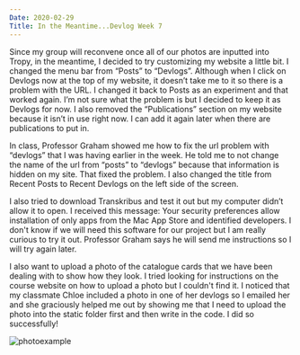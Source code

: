 ```yaml
---
Date: 2020-02-29
Title: In the Meantime...Devlog Week 7
---
```


Since my group will reconvene once all of our photos are inputted into Tropy, in the meantime, I decided to try customizing my website a little bit. I changed the menu bar from “Posts” to “Devlogs”. Although when I click on Devlogs now at the top of my website, it doesn’t take me to it so there is a problem with the URL. I changed it back to Posts as an experiment and that worked again. I’m not sure what the problem is but I decided to keep it as Devlogs for now. I also removed the “Publications” section on my website because it isn’t in use right now. I can add it again later when there are publications to put in. 

In class, Professor Graham showed me how to fix the url problem with “devlogs” that I was having earlier in the week. He told me to not change the name of the url from “posts” to “devlogs” because that information is hidden on my site. That fixed the problem. I also changed the title from Recent Posts to Recent Devlogs on the left side of the screen. 

I also tried to download Transkribus and test it out but my computer didn’t allow it to open. I received this message: Your security preferences allow installation of only apps from the Mac App Store and identified developers. I don't know if we will need this software for our project but I am really curious to try it out. Professor Graham says he will send me instructions so I will try again later.

I also want to upload a photo of the catalogue cards that we have been dealing with to show how they look. I tried looking for instructions on the course website on how to upload a photo but I couldn't find it. I noticed that my classmate Chloe included a photo in one of her devlogs so I emailed her and she graciously helped me out by showing me that I need to upload the photo into the static folder first and then write in the code. I did so successfully! 

![photoexample](/IMG_/7712.jpg)
